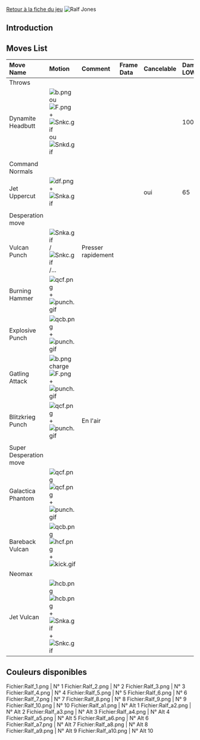 [Retour à la fiche du
jeu](http://basgrospoing.fr/wiki/index.php?title=The_King_of_Fighters_XIII)
![Ralf Jones](Ralfkof13.gif "Ralf Jones")

## Introduction

## Moves List

| Move Name              | Motion                                                                                         | Comment            | Frame Data | Cancelable | Damage LOW/HIGH/EX |
|:-----------------------|:-----------------------------------------------------------------------------------------------|:-------------------|:-----------|:-----------|:-------------------|
| Throws                 |                                                                                                |                    |            |            |                    |
| Dynamite Headbutt      | ![](b.png "b.png")ou ![](F.png "F.png") + ![](Snkc.gif "Snkc.gif") ou ![](Snkd.gif "Snkd.gif") |                    |            |            | 100                |
|                        |                                                                                                |                    |            |            |                    |
| Command Normals        |                                                                                                |                    |            |            |                    |
| Jet Uppercut           | ![](df.png "df.png") + ![](Snka.gif "Snka.gif")                                                |                    |            | oui        | 65                 |
|                        |                                                                                                |                    |            |            |                    |
| Desperation move       |                                                                                                |                    |            |            |                    |
| Vulcan Punch           | ![](Snka.gif "Snka.gif")/![](Snkc.gif "Snkc.gif")/...                                          | Presser rapidement |            |            |                    |
| Burning Hammer         | ![](qcf.png "qcf.png") + ![](punch.gif "punch.gif")                                            |                    |            |            |                    |
| Explosive Punch        | ![](qcb.png "qcb.png") + ![](punch.gif "punch.gif")                                            |                    |            |            |                    |
| Gatling Attack         | ![](b.png "b.png")charge![](F.png "F.png") + ![](punch.gif "punch.gif")                        |                    |            |            |                    |
| Blitzkrieg Punch       | ![](qcf.png "qcf.png") +![](punch.gif "punch.gif")                                             | En l'air           |            |            |                    |
|                        |                                                                                                |                    |            |            |                    |
| Super Desperation move |                                                                                                |                    |            |            |                    |
| Galactica Phantom      | ![](qcf.png "qcf.png")![](qcf.png "qcf.png") + ![](punch.gif "punch.gif")                      |                    |            |            |                    |
| Bareback Vulcan        | ![](qcb.png "qcb.png")![](hcf.png "hcf.png") + ![](kick.gif "kick.gif")                        |                    |            |            |                    |
| Neomax                 |                                                                                                |                    |            |            |                    |
| Jet Vulcan             | ![](hcb.png "hcb.png")![](hcb.png "hcb.png")+![](Snka.gif "Snka.gif")+![](Snkc.gif "Snkc.gif") |                    |            |            |                    |

## Couleurs disponibles

Fichier:Ralf_1.png \| N° 1 Fichier:Ralf_2.png \| N° 2 Fichier:Ralf_3.png
\| N° 3 Fichier:Ralf_4.png \| N° 4 Fichier:Ralf_5.png \| N° 5
Fichier:Ralf_6.png \| N° 6 Fichier:Ralf_7.png \| N° 7 Fichier:Ralf_8.png
\| N° 8 Fichier:Ralf_9.png \| N° 9 Fichier:Ralf_10.png \| N° 10
Fichier:Ralf_a1.png \| N° Alt 1 Fichier:Ralf_a2.png \| N° Alt 2
Fichier:Ralf_a3.png \| N° Alt 3 Fichier:Ralf_a4.png \| N° Alt 4
Fichier:Ralf_a5.png \| N° Alt 5 Fichier:Ralf_a6.png \| N° Alt 6
Fichier:Ralf_a7.png \| N° Alt 7 Fichier:Ralf_a8.png \| N° Alt 8
Fichier:Ralf_a9.png \| N° Alt 9 Fichier:Ralf_a10.png \| N° Alt 10
